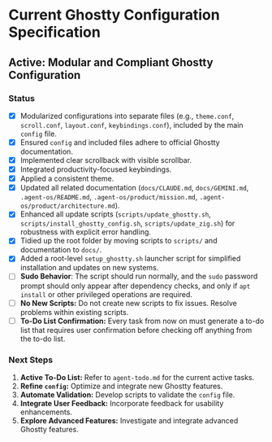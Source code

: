 # Current Ghostty Configuration Specification

## Active: Modular and Compliant Ghostty Configuration

### Status
- [x] Modularized configurations into separate files (e.g., `theme.conf`, `scroll.conf`, `layout.conf`, `keybindings.conf`), included by the main `config` file.
- [x] Ensured `config` and included files adhere to official Ghostty documentation.
- [x] Implemented clear scrollback with visible scrollbar.
- [x] Integrated productivity-focused keybindings.
- [x] Applied a consistent theme.
- [x] Updated all related documentation (`docs/CLAUDE.md`, `docs/GEMINI.md`, `.agent-os/README.md`, `.agent-os/product/mission.md`, `.agent-os/product/architecture.md`).
- [x] Enhanced all update scripts (`scripts/update_ghostty.sh`, `scripts/install_ghostty_config.sh`, `scripts/update_zig.sh`) for robustness with explicit error handling.
- [x] Tidied up the root folder by moving scripts to `scripts/` and documentation to `docs/`.
- [x] Added a root-level `setup_ghostty.sh` launcher script for simplified installation and updates on new systems.
- [ ] **Sudo Behavior**: The script should run normally, and the `sudo` password prompt should only appear after dependency checks, and only if `apt install` or other privileged operations are required.
- [ ] **No New Scripts:** Do not create new scripts to fix issues. Resolve problems within existing scripts.
- [ ] **To-Do List Confirmation:** Every task from now on must generate a to-do list that requires user confirmation before checking off anything from the to-do list.

### Next Steps
1.  **Active To-Do List:** Refer to `agent-todo.md` for the current active tasks.
2.  **Refine `config`:** Optimize and integrate new Ghostty features.
3.  **Automate Validation:** Develop scripts to validate the `config` file.
4.  **Integrate User Feedback:** Incorporate feedback for usability enhancements.
5.  **Explore Advanced Features:** Investigate and integrate advanced Ghostty features.
